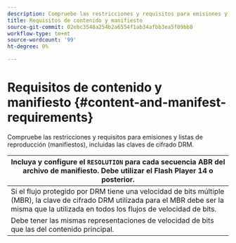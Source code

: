 ```yaml
---
description: Compruebe las restricciones y requisitos para emisiones y listas de reproducción (manifiestos), incluidas las claves de cifrado DRM.
title: Requisitos de contenido y manifiesto
source-git-commit: 02ebc3548a254b2a6554f1ab34afbb3ea5f09bb8
workflow-type: tm+mt
source-wordcount: '99'
ht-degree: 0%

---
```


# Requisitos de contenido y manifiesto {#content-and-manifest-requirements}

Compruebe las restricciones y requisitos para emisiones y listas de reproducción (manifiestos), incluidas las claves de cifrado DRM.

| Incluya y configure el `RESOLUTION` para cada secuencia ABR del archivo de manifiesto. Debe utilizar el Flash Player 14 o posterior. |
|---|
| Si el flujo protegido por DRM tiene una velocidad de bits múltiple (MBR), la clave de cifrado DRM utilizada para el MBR debe ser la misma que la utilizada en todos los flujos de velocidad de bits. |
| Debe tener las mismas representaciones de velocidad de bits que las del contenido principal. |
